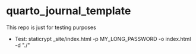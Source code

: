 # quarto_journal_template

This repo is just for testing purposes

* Test: staticrypt _site/index.html -p MY_LONG_PASSWORD -o index.html -d "./"